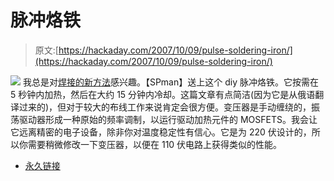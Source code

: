 # 脉冲烙铁

> 原文:[https://hackaday.com/2007/10/09/pulse-soldering-iron/](https://hackaday.com/2007/10/09/pulse-soldering-iron/)

![](../Images/5728b633781d1a64129cf34900052b50.png)
我总是对[焊接的新方法](http://www.scienceprog.com/diy-pulse-soldering-iron/)感兴趣。【SPman】送上这个 diy 脉冲烙铁。它按需在 5 秒钟内加热，然后在大约 15 分钟内冷却。这篇文章有点简洁(因为它是从俄语翻译过来的)，但对于较大的布线工作来说肯定会很方便。变压器是手动缠绕的，振荡驱动器形成一种原始的频率调制，以运行驱动加热元件的 MOSFETS。我会让它远离精密的电子设备，除非你对温度稳定性有信心。它是为 220 伏设计的，所以你需要稍微修改一下变压器，以便在 110 伏电路上获得类似的性能。

*   [永久链接](http://www.scienceprog.com/diy-pulse-soldering-iron/)